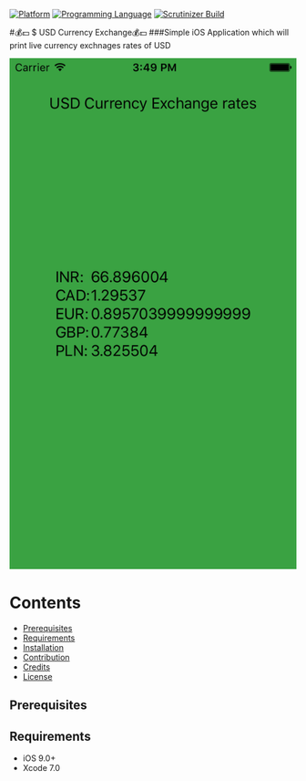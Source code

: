 [![Platform](https://img.shields.io/badge/platform-ios-lightgrey.svg)]()
[![Programming Language](https://img.shields.io/badge/language-objective--c-ff69b4.svg)]()
[![Scrutinizer Build](https://img.shields.io/scrutinizer/build/g/filp/whoops.svg?maxAge=2592000)]()

#:moneybag::dollar: $ USD Currency Exchange:moneybag::dollar:
###Simple iOS Application which will print live currency exchnages rates of USD


![Print Screens](https://github.com/ssamgir/SSCurrencyRatesLive/blob/master/Resouces/Simulator%20Screen%20Shot%2013-Aug-2016%2C%203.49.32%20PM.png)
# Contents

-	[Prerequisites](#prerequisites)
-	[Requirements](#requirements)
-	[Installation](#installation)
-	[Contribution](#contribution)
-	[Credits](#credits)
-	[License](#license)

## Prerequisites


## Requirements
* iOS 9.0+
* Xcode 7.0


